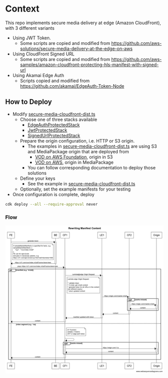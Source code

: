 # Context

This repo implements secure media delivery at edge (Amazon CloudFront), with 3 different variants
* Using JWT Token. 
  * Some scripts are copied and modified from https://github.com/aws-solutions/secure-media-delivery-at-the-edge-on-aws
* Using CloudFront Signed URL
  * Some scripts are copied and modified from https://github.com/aws-samples/amazon-cloudfront-protecting-hls-manifest-with-signed-url
* Using Akamai Edge Auth
  * Scripts copied and modified from https://github.com/akamai/EdgeAuth-Token-Node


## How to Deploy

* Modify [secure-media-cloudfront-dist.ts](./bin/secure-media-cloudfront-dist.ts)
  * Choose one of three stacks available
    * [EdgeAuthProtectedStack](./lib/edge-auth-protected-stack.ts)
    * [JwtProtectedStack](./lib/jwt-protected-stack.ts)
    * [SignedUrlProtectedStack](./lib/signed-url-protected-stack.ts)
  * Prepare the origin configuration, i.e. HTTP or S3 origin.
    * The examples in [secure-media-cloudfront-dist.ts](./bin/secure-media-cloudfront-dist.ts) are using S3 and MediaPackage origin that are deployed from
      * [VOD on AWS Foundation](https://docs.aws.amazon.com/solutions/latest/video-on-demand-on-aws-foundation/solution-overview.html), origin in S3
      * [VOD on AWS](https://docs.aws.amazon.com/solutions/latest/video-on-demand-on-aws/overview.html), origin in MediaPackage
    * You can follow corresponding documentation to deploy those solutions
  * Define your keys
    * See the example in [secure-media-cloudfront-dist.ts](./bin/secure-media-cloudfront-dist.ts)
  * Optionally, set the example manifests for your testing
* Once configuration is complete, deploy

```bash
cdk deploy --all --require-approval never
```

### Flow

![sequence](./docs/02-sequence-rewriting-manifest-content.png)